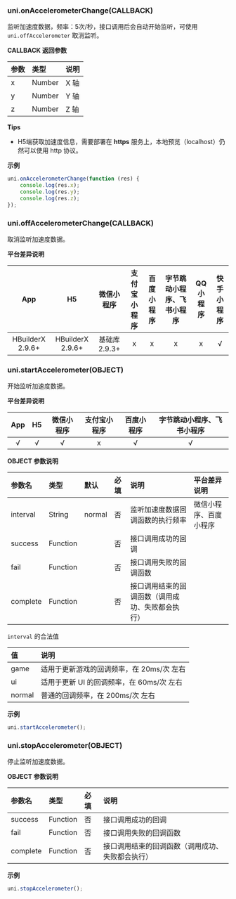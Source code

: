 ### uni.onAccelerometerChange(CALLBACK)
监听加速度数据，频率：5次/秒，接口调用后会自动开始监听，可使用 ``uni.offAccelerometer`` 取消监听。

**CALLBACK 返回参数**

|参数|类型|说明|
|:-|:-|:-|
|x|Number|X 轴|
|y|Number|Y 轴|
|z|Number|Z 轴|

**Tips**

- H5端获取加速度信息，需要部署在 **https** 服务上，本地预览（localhost）仍然可以使用 http 协议。

**示例**

```javascript
uni.onAccelerometerChange(function (res) {
	console.log(res.x);
	console.log(res.y);
	console.log(res.z);
});
```

### uni.offAccelerometerChange(CALLBACK)
取消监听加速度数据。

**平台差异说明**

|App|H5|微信小程序|支付宝小程序|百度小程序|字节跳动小程序、飞书小程序|QQ小程序|快手小程序|
|:-:|:-:|:-:|:-:|:-:|:-:|:-:|:-:|
|HBuilderX 2.9.6+|HBuilderX 2.9.6+|基础库 2.9.3+|x|x|x|x|√|

### uni.startAccelerometer(OBJECT)
开始监听加速度数据。

**平台差异说明**

|App|H5|微信小程序|支付宝小程序|百度小程序|字节跳动小程序、飞书小程序|
|:-:|:-:|:-:|:-:|:-:|:-:|
|√|√|√|x|√|√|

**OBJECT 参数说明**

|参数名|类型|默认|必填|说明|平台差异说明|
|:-|:-|:-|:-|:-|:-|
|interval|String|normal|否|监听加速度数据回调函数的执行频率|微信小程序、百度小程序|
|success|Function||否|接口调用成功的回调||
|fail|Function||否|接口调用失败的回调函数||
|complete|Function||否|接口调用结束的回调函数（调用成功、失败都会执行）|&nbsp;|

`interval` 的合法值

|值|说明|
|:-|:-|
|game|适用于更新游戏的回调频率，在 20ms/次 左右|
|ui|适用于更新 UI 的回调频率，在 60ms/次 左右|
|normal|普通的回调频率，在 200ms/次 左右|


**示例**

```javascript
uni.startAccelerometer();
```

### uni.stopAccelerometer(OBJECT)
停止监听加速度数据。

**OBJECT 参数说明**

|参数名|类型|必填|说明|
|:-|:-|:-|:-|
|success|Function|否|接口调用成功的回调|
|fail|Function|否|接口调用失败的回调函数|
|complete|Function|否|接口调用结束的回调函数（调用成功、失败都会执行）|

**示例**

```javascript
uni.stopAccelerometer();
```
